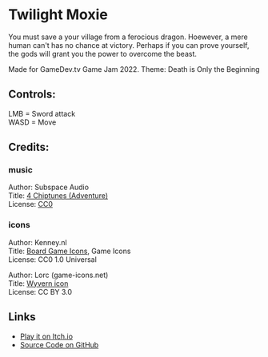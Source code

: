 # Twilight Moxie

You must save a your village from a ferocious dragon.  Hoewever, a mere human can't has no chance at victory.  Perhaps if you can prove yourself, the gods will grant you the power to overcome the beast.

Made for GameDev.tv Game Jam 2022.  Theme: Death is Only the Beginning

## Controls:
LMB = Sword attack  
WASD = Move

## Credits:

### music 
Author: Subspace Audio  
Title: [4 Chiptunes (Adventure)](https://opengameart.org/content/4-chiptunes-adventure)  
License: [CC0](http://creativecommons.org/publicdomain/zero/1.0/)

### icons

Author: Kenney.nl  
Title: [Board Game Icons](https://www.kenney.nl/assets/board-game-icons), Game Icons  
License: CC0 1.0 Universal

Author: Lorc (game-icons.net)  
Title: [Wyvern icon](https://game-icons.net/1x1/lorc/wyvern.html)   
License: CC BY 3.0

## Links

* [Play it on Itch.io](https://slipperyfox.itch.io/twilight-moxie)
* [Source Code on GitHub](https://github.com/duc55/Twilight-Moxie/)
